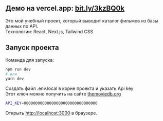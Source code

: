 ## Демо на vercel.app: [bit.ly/3kzBQ0k](https://bit.ly/3kzBQ0k)

Это мой учебный проект, который выводит каталог фильмов из базы данных по API.<br>
Технологии: React, Next.js, Tailwind CSS

## Запуск проекта

Команда для запуска:

```bash
npm run dev
# или
yarn dev
```

Создать файл .env.local в корне проекта и указать Api key<br>
Этот ключ можно получить на сайте [themoviedb.org](http://themoviedb.org)
```bash
API_KEY=00000000000000000000000000000000
```

Открыть [http://localhost:3000](http://localhost:3000) в браузере.
